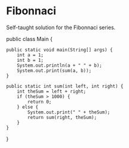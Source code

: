 # Fibonnaci
 Self-taught solution for the Fibonnaci series.

public class Main {

    public static void main(String[] args) {
        int a = 1;
        int b = 1;
        System.out.println(a + " " + b);
        System.out.print(sum(a, b));
    }

    public static int sum(int left, int right) {
        int theSum = left + right;
        if (theSum > 1000) {
            return 0;
        } else {
            System.out.print(" " + theSum);
            return sum(right, theSum);
        }
    }
}
